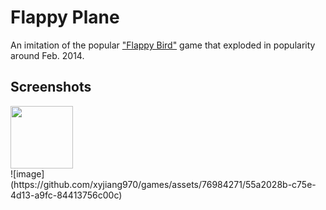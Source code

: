 # Flappy Plane

An imitation of the popular ["Flappy Bird"](https://en.wikipedia.org/wiki/Flappy_Bird) game that exploded in popularity around Feb. 2014.

## Screenshots
<img src="https://github.com/xyjiang970/games/assets/76984271/e77530e8-bebb-424f-97cf-9346dbe6901a" width="100" height="100">
<br>
![image](https://github.com/xyjiang970/games/assets/76984271/55a2028b-c75e-4d13-a9fc-84413756c00c)
